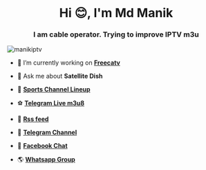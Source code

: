 <div class="separator" style="clear: both;"><a href="https://blogger.googleusercontent.com/img/b/R29vZ2xl/AVvXsEhToUqDtUFd6Ny47NJwNX6I-8FYw9TrcsgooK3y6Ni85RD2g1jD3FLCKiu6oZsWzy9bY9X3LXfe48DnlpFcR_cPiMNC6N54_BLN7np8HwyHkwO5JSYmY1dZCTN2FfpMISYaKkgETmK-arB63R-Zy-dDjau5HEcyWbtjhOKPsM-PIXwLzJ2r2j8tMA/s1600/freecatv%20iptv%20m3u8.jpg" style="display: block; padding: 1em 0; text-align: center; "><img alt="" border="0" data-original-height="584" data-original-width="1001" src="https://blogger.googleusercontent.com/img/b/R29vZ2xl/AVvXsEhToUqDtUFd6Ny47NJwNX6I-8FYw9TrcsgooK3y6Ni85RD2g1jD3FLCKiu6oZsWzy9bY9X3LXfe48DnlpFcR_cPiMNC6N54_BLN7np8HwyHkwO5JSYmY1dZCTN2FfpMISYaKkgETmK-arB63R-Zy-dDjau5HEcyWbtjhOKPsM-PIXwLzJ2r2j8tMA/s1600/freecatv%20iptv%20m3u8.jpg"/></a></div>







<h1 align="center">Hi 😊, I'm Md Manik</h1>
<h3 align="center">I am cable operator. Trying to improve IPTV m3u</h3>

<p align="left"> <img src="https://komarev.com/ghpvc/?username=manikiptv&label=Profile%20views&color=0e75b6&style=flat" alt="manikiptv" /> </p>

- 🔭 I’m currently working on [**Freecatv**](https://freecatv.blogspot.com/)


- 💬 Ask me about **Satellite Dish**


- 📡 [**Sports Channel Lineup**](https://freecatv.blogspot.com/2023/05/live-streaming.html)
- ⚽ [**Telegram Live m3u8**](https://t.me/livem3u)
- 🤝 [**Rss feed**](https://freecatv.blogspot.com/p/sitemap_7.html)
- 🏏 [**Telegram Channel**](https://t.me/freecatvm3u8)
- 🌼 [**Facebook Chat**](https://m.me/j/AbYt8TBLkyOWxtTr/)
- 🌎 [**Whatsapp Group**](https://chat.whatsapp.com/H0mKsjcqR9Y9y23Y4UX5xE)

